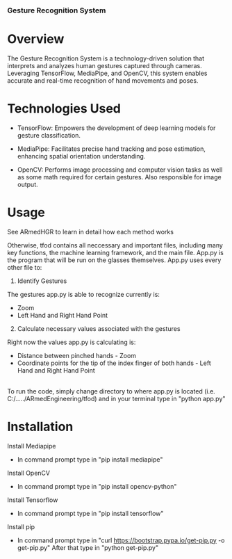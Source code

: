 ### Gesture Recognition System

# Overview

The Gesture Recognition System is a technology-driven solution that interprets and analyzes human gestures captured through cameras. Leveraging TensorFlow, MediaPipe, and OpenCV, this system enables accurate and real-time recognition of hand movements and poses.

# Technologies Used

- TensorFlow: Empowers the development of deep learning models for gesture classification.

- MediaPipe: Facilitates precise hand tracking and pose estimation, enhancing spatial orientation understanding.

- OpenCV: Performs image processing and computer vision tasks as well as some math required for certain gestures. Also responsible for image output.

# Usage

See ARmedHGR to learn in detail how each method works

Otherwise, tfod contains all neccessary and important files, including many key functions, the machine learning framework, and the main file.
App.py is the program that will be run on the glasses themselves. App.py uses every other file to:

1. Identify Gestures

The gestures app.py is able to recognize currently is:

- Zoom
- Left Hand and Right Hand Point

2. Calculate necessary values associated with the gestures

Right now the values app.py is calculating is:

- Distance between pinched hands - Zoom
- Coordinate points for the tip of the index finger of both hands - Left Hand and Right Hand Point

\
To run the code, simply change directory to where app.py is located (i.e. C:/...../ARmedEngineering/tfod) and in your terminal type in "python app.py"

# Installation

Install Mediapipe

- In command prompt type in "pip install mediapipe"

Install OpenCV

- In command prompt type in "pip install opencv-python"

Install Tensorflow

- In command prompt type in "pip install tensorflow"

Install pip

- In command prompt type in "curl https://bootstrap.pypa.io/get-pip.py -o get-pip.py"
After that type in "python get-pip.py"
